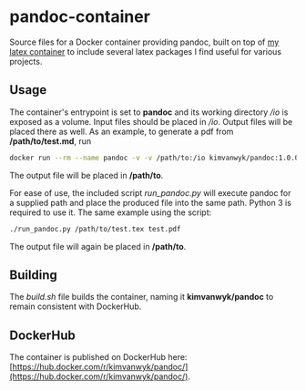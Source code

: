 # pandoc-container

Source files for a Docker container providing pandoc, built on top of [my latex container](latex-container) to include several latex packages I find useful for various projects.

## Usage

The container's entrypoint is set to **pandoc** and its working directory */io* is exposed as a volume. Input files should be placed in */io*. Output files will be placed there as well. As an example, to generate a pdf from **/path/to/test.md**, run
``` bash
docker run --rm --name pandoc -v -v /path/to:/io kimvanwyk/pandoc:1.0.0 -o test.pdf test.md
```
The output file will be placed in **/path/to**.

For ease of use, the included script *run_pandoc.py* will execute pandoc for a supplied path and place the produced file into the same path. Python 3 is required to use it. The same example using the script:
``` bash
./run_pandoc.py /path/to/test.tex test.pdf
```
The output file will again be placed in **/path/to**.

## Building

The *build.sh* file builds the container, naming it **kimvanwyk/pandoc** to remain consistent with DockerHub.

## DockerHub
The container is published on DockerHub here: [https://hub.docker.com/r/kimvanwyk/pandoc/](https://hub.docker.com/r/kimvanwyk/pandoc/).

